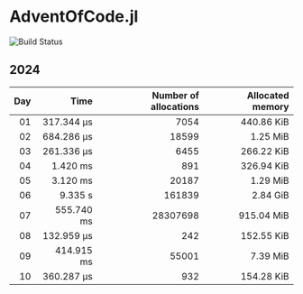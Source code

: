 # AdventOfCode.jl 
![Build Status](https://github.com/FrederikSchnack/AdventOfCode.jl/actions/workflows/CI.yml/badge.svg?branch=main)    

 ## 2024
| Day | Time | Number of allocations | Allocated memory |
|----:|-----:|----------------------:|-----------------:|
| 01 | 317.344 μs | 7054| 440.86 KiB |
| 02 | 684.286 μs | 18599| 1.25 MiB |
| 03 | 261.336 μs | 6455| 266.22 KiB |
| 04 | 1.420 ms | 891| 326.94 KiB |
| 05 | 3.120 ms | 20187| 1.29 MiB |
| 06 | 9.335 s | 161839| 2.84 GiB |
| 07 | 555.740 ms | 28307698| 915.04 MiB |
| 08 | 132.959 μs | 242| 152.55 KiB |
| 09 | 414.915 ms | 55001| 7.39 MiB |
| 10 | 360.287 μs | 932| 154.28 KiB |